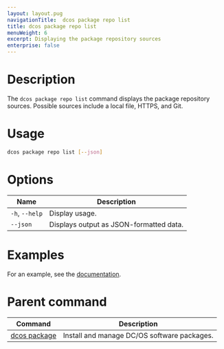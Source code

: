 ```yaml
---
layout: layout.pug
navigationTitle:  dcos package repo list
title: dcos package repo list
menuWeight: 6
excerpt: Displaying the package repository sources
enterprise: false
---
```



# Description
The `dcos package repo list` command displays the package repository sources. Possible sources include a local file, HTTPS, and Git.

# Usage

```bash
dcos package repo list [--json]
```

# Options

| Name | Description |
|---------|-------------|
| `-h`, `--help` | Display usage. |
| `--json`   | Displays output as  JSON-formatted data. |



# Examples

For an example, see the [documentation](/1.12/administering-clusters/repo/).

# Parent command

| Command | Description |
|---------|-------------|
| [dcos package](/1.12/cli/command-reference/dcos-package/)   | Install and manage DC/OS software packages. |
